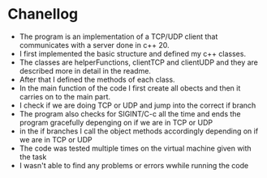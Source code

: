 
# Chanellog

- The program is an implementation of a TCP/UDP client that communicates with a server done in c++ 20. 
- I first implemented the basic structure and defined my c++ classes. 
- The classes are helperFunctions,  clientTCP and clientUDP and they are described more in detail in the readme.
- After that I defined the methods of each class.
- In the main function of the code I first create all obects and then it carries on to the main part.
- I check if we are doing TCP or UDP and jump into the correct if branch
- The program also checks for SIGINT/C-c all the time and ends the program gracefully depenging on if we are in TCP or UDP
- in the if branches I call the object methods accordingly depending on if we are in TCP or UDP
- The code was tested multiple times on the virtual machine given with the task
- I wasn't able to find any problems or errors wwhile running the code 

